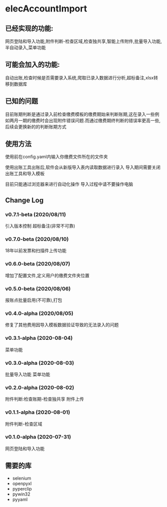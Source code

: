 # elecAccountImport

## 已经实现的功能:
网页登陆和导入功能,附件判断-检查区域,检查独共享,智能上传附件,批量导入功能,半自动录入,菜单功能

## 可能会加入的功能:
自动出账,检查时候是否需要录入系统,爬取已录入数据进行分析,超标备注,xlsx转移到数据库

## 已知的问题

目前账期判断是通过录入前检查缴费模板的缴费期始来判断账期,这在录入一些例如两月一期的缴费时会出现附件错误问题.而通过缴费期终判断的错误率更高一些,后续会更换新的的判断账期方式

## 使用方法
使用前在config.yaml内输入你缴费文件所在的文件夹

使用出账工具出账后,软件会从新版导入表内读取数据进行录入 导入期间需要关闭出账工具和导入模板

目前只能通过浏览器来进行自动化操作 导入过程中请不要操作电脑

## Change Log

### v0.7.1-beta (2020/08/11)
引入版本控制 超标备注(非常不可靠)

### v0.7.0-beta (2020/08/10)
18年以前发票和扫描件上传功能

### v0.6.0-beta (2020/08/07)
增加了配置文件,定义用户的缴费文件夹位置

### v0.5.0-beta (2020/08/06)
报账点批量启用(不可靠),打包

### v0.4.0-alpha (2020/08/05)
修复了其他费用因导入模板数据验证导致的无法录入的问题

### v0.3.1-alpha (2020-08-04)
菜单功能

### v0.3.0-alpha (2020-08-03)
批量导入功能 菜单功能

### v0.2.0-alpha (2020-08-02)
附件判断:检查账期-检查独共享 附件上传

### v0.1.1-alpha (2020-08-01)
附件判断-检查区域

### v0.1.0-alpha (2020-07-31)
网页登陆和导入功能

## 需要的库
+ selenium
+ openpyxl
+ pyperclip
+ pywin32
+ pyyaml